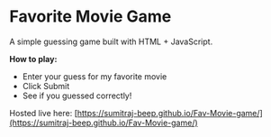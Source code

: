 # Favorite Movie Game

A simple guessing game built with HTML + JavaScript.

**How to play:**
- Enter your guess for my favorite movie
- Click Submit
- See if you guessed correctly!

Hosted live here: [https://sumitraj-beep.github.io/Fav-Movie-game/](https://sumitraj-beep.github.io/Fav-Movie-game/)
